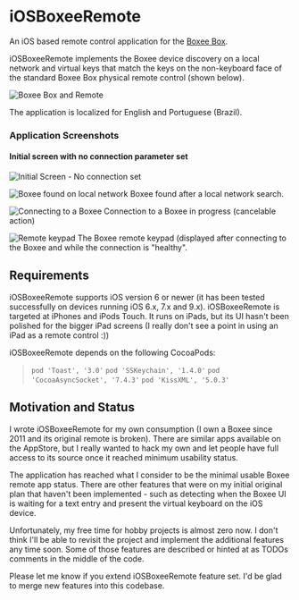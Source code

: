 # iOSBoxeeRemote #

An iOS based remote control application for the [Boxee Box](https://en.wikipedia.org/wiki/Boxee_Box). 

iOSBoxeeRemote implements the Boxee device discovery on a local network and virtual keys that match the keys on the non-keyboard face of the standard Boxee Box physical remote control (shown below).

![Boxee Box and Remote](http://cdn.slashgear.com/wp-content/uploads/2010/01/D-Link_Boxee_box_and_qwerty_remote.jpg)

The application is localized for English and Portuguese (Brazil). 

### Application Screenshots ###

#### Initial screen with no connection parameter set ####
![Initial Screen - No connection set](https://dl.dropboxusercontent.com/u/3752865/iOSBoxeeRemote/InitialScreen.png)


![Boxee found on local network](https://dl.dropboxusercontent.com/u/3752865/iOSBoxeeRemote/BoxeeScanResult.png)
Boxee found after a local network search.

![Connecting to a Boxee](https://dl.dropboxusercontent.com/u/3752865/iOSBoxeeRemote/ConnectingToBoxee.png)
Connection to a Boxee in progress (cancelable action)

![Remote keypad](https://dl.dropboxusercontent.com/u/3752865/iOSBoxeeRemote/RemoteKeyPad.png)
The Boxee remote keypad (displayed after connecting to the Boxee and while the connection is "healthy".

## Requirements ##

iOSBoxeeRemote supports iOS version 6 or newer (it has been tested successfully on devices running iOS 6.x, 7.x and 9.x). iOSBoxeeRemote is targeted at iPhones and iPods Touch. It runs on iPads, but its UI hasn't been polished for the bigger iPad screens (I really don't see a point in using an iPad as a remote control :))

iOSBoxeeRemote depends on the following CocoaPods:

>  `pod 'Toast', '3.0'`
>  `pod 'SSKeychain', '1.4.0'`
>  `pod 'CocoaAsyncSocket', '7.4.3'`
>  `pod 'KissXML', '5.0.3'`

## Motivation and Status ##

I wrote iOSBoxeeRemote for my own consumption (I own a Boxee since 2011 and its original remote is broken). There are similar apps available on the AppStore, but I really wanted to hack my own and let people have full access to its source once it reached minimum usability status.

The application has reached what I consider to be the minimal usable Boxee remote app status. There are other features that were on my initial original plan that haven't been implemented - such as detecting when the Boxee UI is waiting for a text entry and present the virtual keyboard on the iOS device. 

Unfortunately, my free time for hobby projects is almost zero now. I don't think I'll be able to revisit the project and implement the additional features any time soon. Some of those features are described or hinted at as TODOs comments in the middle of the code.

Please let me know if you extend iOSBoxeeRemote feature set. I'd be glad to merge new features into this codebase.
